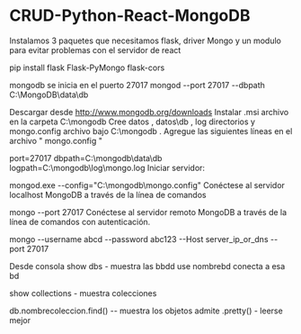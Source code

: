 # CRUD-Python-React-MongoDB

Instalamos 3 paquetes que necesitamos
flask, driver Mongo y un modulo para evitar problemas con el servidor de react

pip install flask Flask-PyMongo flask-cors


mongodb se inicia en el puerto 27017
mongod --port 27017 --dbpath C:\MongoDB\data\db

Descargar desde http://www.mongodb.org/downloads
Instalar .msi archivo en la carpeta C:\mongodb
Cree datos , datos\db , log directorios y mongo.config archivo bajo C:\mongodb .
Agregue las siguientes líneas en el archivo " mongo.config "

port=27017
dbpath=C:\mongodb\data\db\
logpath=C:\mongodb\log\mongo.log
Iniciar servidor:

mongod.exe --config="C:\mongodb\mongo.config"
Conéctese al servidor localhost MongoDB a través de la línea de comandos

mongo --port 27017
Conéctese al servidor remoto MongoDB a través de la línea de comandos con autenticación.

mongo --username abcd --password abc123 --Host server_ip_or_dns --port 27017

Desde consola
show dbs - muestra las bbdd
use nombrebd conecta a esa bd

show collections - muestra colecciones

db.nombrecoleccion.find() -- muestra los objetos
admite .pretty() - leerse mejor



